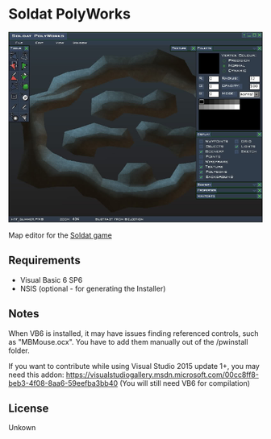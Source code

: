 Soldat PolyWorks
================

![Screenshot of the Polyworks GUI](/img/screenshot.jpg?raw=true "Soldat Polyworks")

Map editor for the [Soldat game](https://soldat.pl)

Requirements
------------
* Visual Basic 6 SP6
* NSIS (optional - for generating the Installer)

Notes
-----
When VB6 is installed, it may have issues finding referenced controls, such as "MBMouse.ocx".
You have to add them manually out of the /pwinstall folder.

If you want to contribute while using Visual Studio 2015 update 1+, you may need this addon:
https://visualstudiogallery.msdn.microsoft.com/00cc8ff8-beb3-4f08-8aa6-59eefba3bb40
(You will still need VB6 for compilation)

License
-------
Unkown
